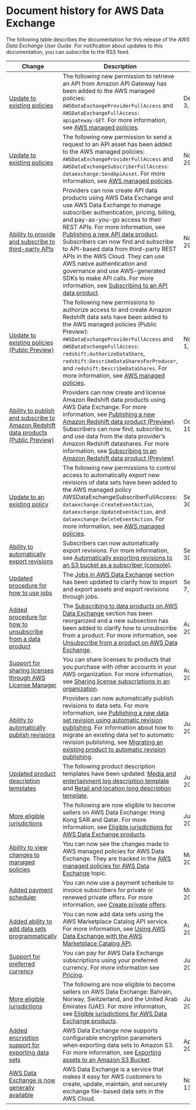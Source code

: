 # Document history for AWS Data Exchange<a name="doc-history"></a>

The following table describes the documentation for this release of the *AWS Data Exchange User Guide*\. For notification about updates to this documentation, you can subscribe to the RSS feed\.

| Change | Description | Date | 
| --- |--- |--- |
| [Update to existing policies](#doc-history) | The following new permission to retrieve an API from Amazon API Gateway has been added to the AWS managed policies: `AWSDataExchangeProviderFullAccess` and `AWSDataExchangeFullAccess`: `apigateway:GET`\. For more information, see [AWS managed policies](https://docs.aws.amazon.com/data-exchange/latest/userguide/security-iam-awsmanpol.html)\. | December 3, 2021 | 
| [Update to existing policies](#doc-history) | The following new permission to send a request to an API asset has been added to the AWS managed policies: `AWSDataExchangeProviderFullAccess` and `AWSDataExchangeSubscriberFullAccess`: `dataexchange:SendApiAsset`\. For more information, see [AWS managed policies](https://docs.aws.amazon.com/data-exchange/latest/userguide/security-iam-awsmanpol.html)\. | November 29, 2021 | 
| [Ability to provide and subscribe to third\-party APIs](#doc-history) | Providers can now create API data products using AWS Data Exchange and use AWS Data Exchange to manage subscriber authentication, pricing, billing, and pay\-as\-you\-go access to their REST APIs\. For more information, see [Publishing a new API data product](https://docs.aws.amazon.com/data-exchange/latest/userguide/publishing-products.html#publish-API-product)\. Subscribers can now find and subscribe to API\-based data from third\-party REST APIs in the AWS Cloud\. They can use AWS native authentication and governance and use AWS\-generated SDKs to make API calls\. For more information, see [Subscribing to an API data product](https://docs.aws.amazon.com/data-exchange/latest/userguide/subscribing-to-product.html#subscribing-to-API-product)\. | November 29, 2021 | 
| [Update to existing policies \(Public Preview\)](#doc-history) | The following new permissions to authorize access to and create Amazon Redshift data sets have been added to the AWS managed policies \(Public Preview\): `AWSDataExchangeProviderFullAccess` and `AWSDataExchangeFullAccess`: `redshift:AuthorizeDataShare`, `redshift:DescribeDataSharesForProducer`, and `redshift:DescribeDataShares`\. For more information, see [AWS managed policies](https://docs.aws.amazon.com/data-exchange/latest/userguide/security-iam-awsmanpol.html)\. | November 1, 2021 | 
| [Ability to publish and subscribe to Amazon Redshift data products \(Public Preview\)](#doc-history) | Providers can now create and license Amazon Redshift data products using AWS Data Exchange\. For more information, see [Publishing a new Amazon Redshift data product \(Preview\)](https://docs.aws.amazon.com/data-exchange/latest/userguide/publishing-products.html#publish-Redshift-product)\. Subscribers can now find, subscribe to, and use data from the data provider’s Amazon Redshift datashares\. For more information, see [Subscribing to an Amazon Redshift data product \(Preview\)](https://docs.aws.amazon.com/data-exchange/latest/userguide/subscribe-to-product.html#subscribing-to-Redshift-product) | October 19, 2021 | 
| [Update to an existing policy](#doc-history) | The following new permissions to control access to automatically export new revisions of data sets have been added to the AWS managed policy AWSDataExchangeSubscriberFullAccess: `dataexchange:CreateEventAction`, `dataexchange:UpdateEventAction`, and `dataexchange:DeleteEventAction`\. For more information, see [AWS managed policies](https://docs.aws.amazon.com/data-exchange/latest/userguide/security-iam-awsmanpol.html)\. | September 30, 2021 | 
| [Ability to automatically export revisions](#doc-history) | Subscribers can now automatically export revisions\. For more information, see [Automatically exporting revisions to an S3 bucket as a subscriber \(console\)](https://docs.aws.amazon.com/data-exchange/latest/userguide/jobs.html#auto-export-rev-s3-console-sub)\. | September 30, 2021 | 
| [Updated procedure for how to use jobs](#doc-history) | The [Jobs in AWS Data Exchange](https://docs.aws.amazon.com/data-exchange/latest/userguide/jobs.html) section has been updated to clarify how to import and export assets and export revisions through jobs\. | September 7, 2021 | 
| [Added procedure for how to unsubscribe from a data product](#doc-history) | The [Subscribing to data products on AWS Data Exchange](https://docs.aws.amazon.com/data-exchange/latest/userguide/subscribe-to-data-sets.html) section has been reorganized and a new subsection has been added to clarify how to unsubscribe from a product\. For more information, see [Unsubscribe from a product on AWS Data Exchange](https://docs.aws.amazon.com/data-exchange/latest/userguide/subscriber-getting-started.html#unsubscribe-product)\. | August 11, 2021 | 
| [Support for sharing licenses through AWS License Manager](#doc-history) | You can share licenses to products that you purchase with other accounts in your AWS organization\. For more information, see [Sharing license subscriptions in an organization](https://docs.aws.amazon.com/data-exchange/latest/userguide/organizations-sharing.html)\. | August 4, 2021 | 
| [Ability to automatically publish revisions](#doc-history) | Providers can now automatically publish revisions to data sets\. For more information, see [Publishing a new data set revision using automatic revision publishing](https://docs.aws.amazon.com/data-exchange/latest/userguide/updating-products.html#dynamically-updated-products)\. For information about how to migrate an existing data set to automatic revision publishing, see [Migrating an existing product to automatic revision publishing](https://docs.aws.amazon.com/data-exchange/latest/userguide/updating-products.html#migrate-product)\. | July 22, 2021 | 
| [Updated product description templates](#doc-history) | The following product description templates have been updated: [Media and entertainment log description template](https://docs.aws.amazon.com/data-exchange/latest/userguide/product-description-templates.html#media-entertainment-template) and [Retail and location long description template](https://docs.aws.amazon.com/data-exchange/latest/userguide/product-description-templates.html#retail-location-template)\. | July 19, 2021 | 
| [More eligible jurisdictions](#doc-history) | The following are now eligible to become sellers on AWS Data Exchange: Hong Kong SAR and Qatar\. For more information, see [Eligible jurisdictions for AWS Data Exchange products](https://docs.aws.amazon.com/data-exchange/latest/userguide/provider-getting-started.html#eligible-jurisdictions)\. | June 24, 2021 | 
| [Ability to view changes to managed policies](#doc-history) | You can now see the changes made to AWS managed policies for AWS Data Exchange\. They are tracked in the [AWS managed policies for AWS Data Exchange](https://docs.aws.amazon.com/data-exchange/latest/userguide/security-iam-awsmanpol.html) topic\. | May 25, 2021 | 
| [Added payment scheduler](#doc-history) | You can now use a payment schedule to invoice subscribers for private or renewed private offers\. For more information, see [Create private offers](https://docs.aws.amazon.com/data-exchange/latest/userguide/private-offer-configuration.html)\. | May 24, 2021 | 
| [Added ability to add data sets programmatically](#doc-history) | You can now add data sets using the AWS Marketplace Catalog API service\. For more information, see [Using AWS Data Exchange with the AWS Marketplace Catalog API](https://docs.aws.amazon.com/data-exchange/latest/userguide/appendices.html)\. | August 23, 2020 | 
| [Support for preferred currency](#doc-history) | You can pay for AWS Data Exchange subscriptions using your preferred currency\. For more information see [Pricing](https://docs.aws.amazon.com/data-exchange/latest/userguide/what-is.html#pricing)\. | July 27, 2020 | 
| [More eligible jurisdictions](#doc-history) | The following are now eligible to become sellers on AWS Data Exchange: Bahrain, Norway, Switzerland, and the United Arab Emirates \(UAE\)\. For more information, see [Eligible jurisdictions for AWS Data Exchange products](https://docs.aws.amazon.com/data-exchange/latest/userguide/provider-getting-started.html#eligible-jurisdictions)\. | June 16, 2020 | 
| [Added encryption support for exporting data sets](#doc-history) | AWS Data Exchange now supports configurable encryption parameters when exporting data sets to Amazon S3\. For more information, see [Exporting assets to an Amazon S3 Bucket](https://docs.aws.amazon.com/data-exchange/latest/userguide/jobs.html#exporting-from-s3)\. | April 27, 2020 | 
| [AWS Data Exchange is now generally available](#doc-history) | AWS Data Exchange is a service that makes it easy for AWS customers to create, update, maintain, and securely exchange file\-based data sets in the AWS Cloud\. | November 13, 2019 | 